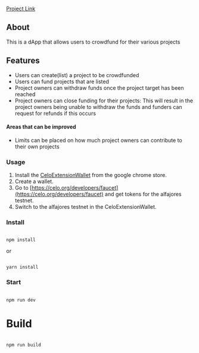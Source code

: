 [Project Link](https://mutugiii.github.io/crowdfund_dApp/)

## About
This is a dApp that allows users to crowdfund for their various projects

## Features
- Users can create(list) a project to be crowdfunded
- Users can fund projects that are listed
- Project owners can withdraw funds once the project target has been reached
- Project owners can close funding for their projects: This will result in the project owners being unable to withdraw the funds and funders can request for refunds if this occurs

#### Areas that can be improved
- Limits can be placed on how much project owners can contribute to their own projects

### Usage
1. Install the [CeloExtensionWallet](https://chrome.google.com/webstore/detail/celoextensionwallet/kkilomkmpmkbdnfelcpgckmpcaemjcdh?hl=en) from the google chrome store.
2. Create a wallet.
3. Go to [https://celo.org/developers/faucet](https://celo.org/developers/faucet) and get tokens for the alfajores testnet.
4. Switch to the alfajores testnet in the CeloExtensionWallet.

### Install

```

npm install

```

or 

```

yarn install

```

### Start

```

npm run dev

```

# Build

```

npm run build

```
